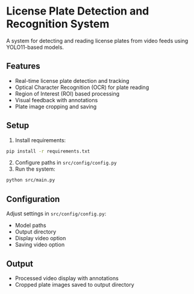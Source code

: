 # License Plate Detection and Recognition System

A system for detecting and reading license plates from video feeds using YOLO11-based models.

## Features
- Real-time license plate detection and tracking
- Optical Character Recognition (OCR) for plate reading
- Region of Interest (ROI) based processing
- Visual feedback with annotations
- Plate image cropping and saving

## Setup
1. Install requirements:
```bash
pip install -r requirements.txt
```

2. Configure paths in `src/config/config.py`
3. Run the system:
```bash
python src/main.py
```

## Configuration
Adjust settings in `src/config/config.py`:
- Model paths
- Output directory
- Display video option
- Saving video option
## Output
- Processed video display with annotations
- Cropped plate images saved to output directory
